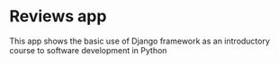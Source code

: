 # Reviews app

This app shows the basic use of Django framework as an introductory course to software development in Python